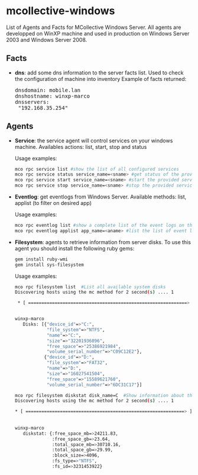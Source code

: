 mcollective-windows
===================

List of Agents and Facts for MCollective Windows Server.
All agents are developped on WinXP machine and used in production on Windows
Server 2003 and Windows Server 2008.

Facts
-----
* **dns**: add some dns information to the server facts list. Used to check the
  configuration of machine into inventory
  Example of facts returned:
  <pre>
  dnsdomain: mobile.lan
  dnshostname: winxp-marco
  dnsservers: 
   "192.168.35.254"
  </pre>

Agents
------
* **Service**: the service agent will control services on your windows machine.
  Availables actions: list, start, stop and status

  Usage examples:
  ```bash
  mco rpc service list #show the list of all configured services
  mco rpc service status service_name=<sname> #get status of the provided service
  mco rpc service start service_name=<sname> #start the provided service (if it exists and it's not already started) and return the service status
  mco rpc service stop service_name=<sname> #stop the provided service (if it exists and it's running) and return the status
  ```

* **Eventlog**: get eventlogs from Windows Server. Available methods: list,
  applist (to filter on desired app)
  
  Usage examples:
  ```bash
  mco rpc eventlog list #show a complete list of the event logs on the windows server
  mco rpc eventlog applist app_name=<aname> #list the list of event logs for the provided application
  ```

* **Filesystem**: agents to retrieve information from server disks. To use this
  agent you should install the following ruby gems:
  ```bash
  gem install ruby-wmi
  gem install sys-filesystem
  ```

  Usage examples:
  ```bash
  mco rpc filesystem list  #List all available system disks
  Discovering hosts using the mc method for 2 second(s) .... 1
  
   * [ ============================================================> ] 1 / 1
  
  
  winxp-marco                              
     Disks: [{"device_id"=>"C:",
              "file_system"=>"NTFS",
              "name"=>"C:",
              "size"=>"32201936896",
              "free_space"=>"25386921984",
              "volume_serial_number"=>"C09C12E2"},
             {"device_id"=>"D:",
              "file_system"=>"FAT32",
              "name"=>"D:",
              "size"=>"16027541504",
              "free_space"=>"15589621760",
              "volume_serial_number"=>"6DC31C17"}]
  ```

  ```bash
  mco rpc filesystem diskstat disk_name=C  #Show information about the disks named C:
  Discovering hosts using the mc method for 2 second(s) .... 1

  * [ ============================================================> ] 1 / 1
 
 
  winxp-marco                              
     diskstat: {:free_space_mb=>24211.83,
                :free_space_gb=>23.64,
                :total_space_mb=>30710.16,
                :total_space_gb=>29.99,
                :block_size=>4096,
                :fs_type=>"NTFS",
                :fs_id=>3231453922}
  ```


